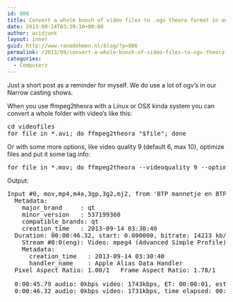 ```yaml
---
id: 886
title: Convert a whole bunch of video files to .ogv theora format in one command
date: 2013-09-14T03:39:10+00:00
author: acidjunk
layout: inner
guid: http://www.renedohmen.nl/blog/?p=886
permalink: /2013/09/convert-a-whole-bunch-of-video-files-to-ogv-theora-format-in-one-command/
categories:
  - Computerz
---
```

Just a short post as a reminder for myself. We do use a lot of ogv&#8217;s in our Narrow casting shows.
  
When you use ffmpeg2theora with a Linux or OSX kinda system you can convert a whole folder with video&#8217;s like this:

<pre>cd videofiles
for file in *.avi; do ffmpeg2theora "$file"; done
</pre>

Or with some more options, like video quality 9 (default 6, max 10), optimize files and put it some tag info:

<pre>for file in *.mov; do ffmpeg2theora --videoquality 9 --optimize --organization Formatics "$file"; done</pre>

Output:

<pre>Input #0, mov,mp4,m4a,3gp,3g2,mj2, from 'BTP mannetje en BTP3D model.mov':
  Metadata:
    major_brand     : qt  
    minor_version   : 537199360
    compatible_brands: qt  
    creation_time   : 2013-09-14 03:30:40
  Duration: 00:00:46.32, start: 0.000000, bitrate: 14213 kb/s
    Stream #0:0(eng): Video: mpeg4 (Advanced Simple Profile) (mp4v / 0x7634706D), yuv420p, 1920x1080 [SAR 1:1 DAR 16:9], 14211 kb/s, 25 fps, 25 tbr, 600 tbn, 1k tbc
    Metadata:
      creation_time   : 2013-09-14 03:30:40
      handler_name    : Apple Alias Data Handler
  Pixel Aspect Ratio: 1.00/1   Frame Aspect Ratio: 1.78/1

  0:00:45.79 audio: 0kbps video: 1743kbps, ET: 00:00:01, est. size: 9.6 MB    
  0:00:46.32 audio: 0kbps video: 1731kbps, time elapsed: 00:02:35
</pre>
